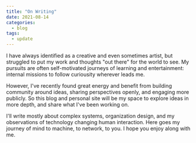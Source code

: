 ```yaml
---
title: "On Writing"
date: 2021-08-14
categories:
  - blog
tags:
  - update
---
```


I have always identified as a creative and even sometimes artist, but struggled to put my work and thoughts "out there" for the world to see. My pursuits are often self-motivated journeys of learning and entertainment: internal missions to follow curiousity wherever leads me.

However, I've recently found great energy and benefit from building community around ideas, sharing perspectives openly, and engaging more publicly. So this blog and personal site will be my space to explore ideas in more depth, and share what I've been working on.

I'll write mostly about complex systems, organization design, and my observations of technology changing human interaction. Here goes my journey of mind to machine, to network, to you. I hope you enjoy along with me.

